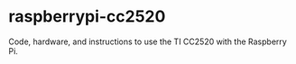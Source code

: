 raspberrypi-cc2520
==================

Code, hardware, and instructions to use the TI CC2520 with the Raspberry Pi.